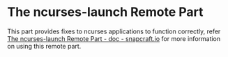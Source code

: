 # The ncurses-launch Remote Part
This part provides fixes to ncurses applications to function correctly, refer [The ncurses-launch Remote Part - doc - snapcraft.io](https://forum.snapcraft.io/t/the-ncurses-launch-remote-part/8934) for more information on using this remote part.
